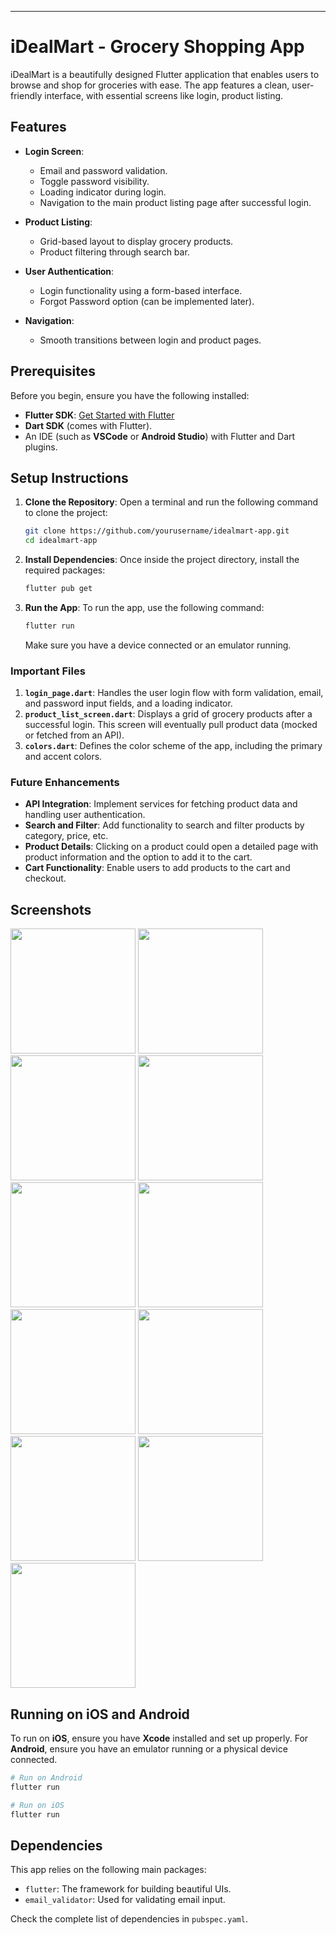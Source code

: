 ---

# iDealMart - Grocery Shopping App

iDealMart is a beautifully designed Flutter application that enables users to browse and shop for groceries with ease. The app features a clean, user-friendly interface, with essential screens like login, product listing. 

## Features

- **Login Screen**: 
  - Email and password validation.
  - Toggle password visibility.
  - Loading indicator during login.
  - Navigation to the main product listing page after successful login.
  
- **Product Listing**: 
  - Grid-based layout to display grocery products.
  - Product filtering through search bar.
  
- **User Authentication**:
  - Login functionality using a form-based interface.
  - Forgot Password option (can be implemented later).

- **Navigation**: 
  - Smooth transitions between login and product pages.
  
## Prerequisites

Before you begin, ensure you have the following installed:

- **Flutter SDK**: [Get Started with Flutter](https://flutter.dev/docs/get-started/install)
- **Dart SDK** (comes with Flutter).
- An IDE (such as **VSCode** or **Android Studio**) with Flutter and Dart plugins.

## Setup Instructions

1. **Clone the Repository**:
   Open a terminal and run the following command to clone the project:
   ```bash
   git clone https://github.com/yourusername/idealmart-app.git
   cd idealmart-app
   ```

2. **Install Dependencies**:
   Once inside the project directory, install the required packages:
   ```bash
   flutter pub get
   ```

3. **Run the App**:
   To run the app, use the following command:
   ```bash
   flutter run
   ```
   Make sure you have a device connected or an emulator running.


### Important Files

1. **`login_page.dart`**: Handles the user login flow with form validation, email, and password input fields, and a loading indicator.
2. **`product_list_screen.dart`**: Displays a grid of grocery products after a successful login. This screen will eventually pull product data (mocked or fetched from an API).
3. **`colors.dart`**: Defines the color scheme of the app, including the primary and accent colors.

### Future Enhancements

- **API Integration**: Implement services for fetching product data and handling user authentication.
- **Search and Filter**: Add functionality to search and filter products by category, price, etc.
- **Product Details**: Clicking on a product could open a detailed page with product information and the option to add it to the cart.
- **Cart Functionality**: Enable users to add products to the cart and checkout.

## Screenshots

<img src="https://github.com/user-attachments/assets/103004e7-972d-4ef5-ac3a-c15220e482e4"  width="200" />
<img src="https://github.com/user-attachments/assets/5aea39fe-c3fe-44ed-8695-2b1b130430a8"  width="200" />
<img src="https://github.com/user-attachments/assets/9e858b97-5b05-4bae-81f7-f1ac546687c8" width="200" />
<img src="https://github.com/user-attachments/assets/ed1a1486-5d1c-4aab-92c3-ca23889d9c95"  width="200" />
<img src="https://github.com/user-attachments/assets/2f54eccd-ce9a-4473-9f1d-57f40ff5a8c4"  width="200" />
<img src="https://github.com/user-attachments/assets/2fc80ed7-6f86-430f-8407-7421dccb0e00"  width="200" />
<img src="https://github.com/user-attachments/assets/eeace9ee-018f-437b-8637-41b97b7a8cc1"  width="200" />
<img src="https://github.com/user-attachments/assets/f01dc5dc-477a-4c20-8fc2-7c74f38c665a" width="200" />
<img src="https://github.com/user-attachments/assets/554ae205-5721-4bfc-89c7-fa6b1557e436"  width="200" />
<img src="https://github.com/user-attachments/assets/4ecae5a7-9c85-4696-8188-e2a6c73832dd"  width="200" />
<img src="https://github.com/user-attachments/assets/a6697448-64c2-4e40-86d5-8da35b0c8228"  width="200" />







## Running on iOS and Android

To run on **iOS**, ensure you have **Xcode** installed and set up properly. For **Android**, ensure you have an emulator running or a physical device connected.

```bash
# Run on Android
flutter run

# Run on iOS
flutter run
```

## Dependencies

This app relies on the following main packages:

- `flutter`: The framework for building beautiful UIs.
- `email_validator`: Used for validating email input.

Check the complete list of dependencies in `pubspec.yaml`.

